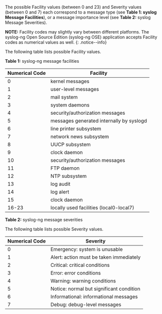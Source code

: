 The possible Facility values (between 0 and 23) and Severity values
(between 0 and 7) each correspond to a message type (see **Table 1: syslog Message Facilities**), or a message importance level (see **Table 2:** syslog Message Severities).

**NOTE:** Facility codes may slightly vary between different platforms. The
syslog-ng Open Source Edition (syslog-ng OSE) application accepts
Facility codes as numerical values as well.
{: .notice--info}

The following table lists possible Facility values.

**Table 1:** syslog-ng message facilities

  |Numerical Code|   Facility|
  |-----------------|--------|
  |0                |kernel messages|
  |1                |user-level messages|
  |2                |mail system|
  |3                |system daemons|
  |4                |security/authorization messages|
  |5                |messages generated internally by syslogd|
  |6                |line printer subsystem|
  |7                |network news subsystem|
  |8                |UUCP subsystem|
  |9                |clock daemon|
  |10               |security/authorization messages|
  |11               |FTP daemon|
  |12               |NTP subsystem|
  |13               |log audit|
  |14               |log alert|
  |15               |clock daemon|
  |16-23            |locally used facilities (local0-local7)|

**Table 2:** syslog-ng message severities

The following table lists possible Severity values.

  |Numerical Code|   Severity|
  |----------------|------------------------------------------|
  |0                |Emergency: system is unusable|
  |1                |Alert: action must be taken immediately|
  |2                |Critical: critical conditions|
  |3                |Error: error conditions|
  |4                |Warning: warning conditions|
  |5                |Notice: normal but significant condition|
  |6                |Informational: informational messages|
  |7                |Debug: debug-level messages|

